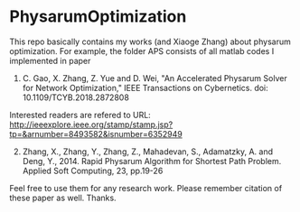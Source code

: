 # PhysarumOptimization

This repo basically contains my works (and Xiaoge Zhang) about physarum optimization. For example, the folder APS consists of all matlab codes I implemented in paper 

1. C. Gao, X. Zhang, Z. Yue and D. Wei, "An Accelerated Physarum Solver for Network Optimization," IEEE Transactions on Cybernetics. doi: 10.1109/TCYB.2018.2872808 

Interested readers are refered to URL: http://ieeexplore.ieee.org/stamp/stamp.jsp?tp=&arnumber=8493582&isnumber=6352949

2. Zhang, X., Zhang, Y., Zhang, Z., Mahadevan, S., Adamatzky, A. and Deng, Y., 2014. Rapid Physarum Algorithm for Shortest Path Problem. Applied Soft Computing, 23, pp.19-26

Feel free to use them for any research work. Please remember citation of these paper as well. Thanks.
